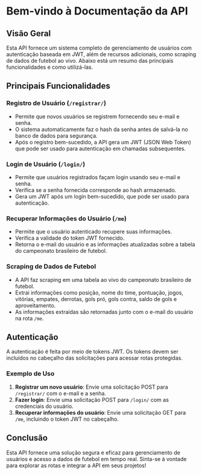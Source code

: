 # Bem-vindo à Documentação da API

## Visão Geral
Esta API fornece um sistema completo de gerenciamento de usuários com autenticação baseada em JWT, além de recursos adicionais, como scraping de dados de futebol ao vivo. Abaixo está um resumo das principais funcionalidades e como utilizá-las.

## Principais Funcionalidades

### Registro de Usuário (`/registrar/`)
- Permite que novos usuários se registrem fornecendo seu e-mail e senha.
- O sistema automaticamente faz o hash da senha antes de salvá-la no banco de dados para segurança.
- Após o registro bem-sucedido, a API gera um JWT (JSON Web Token) que pode ser usado para autenticação em chamadas subsequentes.

### Login de Usuário (`/login/`)
- Permite que usuários registrados façam login usando seu e-mail e senha.
- Verifica se a senha fornecida corresponde ao hash armazenado.
- Gera um JWT após um login bem-sucedido, que pode ser usado para autenticação.

### Recuperar Informações do Usuário (`/me`)
- Permite que o usuário autenticado recupere suas informações.
- Verifica a validade do token JWT fornecido.
- Retorna o e-mail do usuário e as informações atualizadas sobre a tabela do campeonato brasileiro de futebol.

### Scraping de Dados de Futebol
- A API faz scraping em uma tabela ao vivo do campeonato brasileiro de futebol.
- Extrai informações como posição, nome do time, pontuação, jogos, vitórias, empates, derrotas, gols pró, gols contra, saldo de gols e aproveitamento.
- As informações extraídas são retornadas junto com o e-mail do usuário na rota `/me`.

## Autenticação
A autenticação é feita por meio de tokens JWT. Os tokens devem ser incluídos no cabeçalho das solicitações para acessar rotas protegidas.

### Exemplo de Uso
1. **Registrar um novo usuário**: Envie uma solicitação POST para `/registrar/` com o e-mail e a senha.
2. **Fazer login**: Envie uma solicitação POST para `/login/` com as credenciais do usuário.
3. **Recuperar informações do usuário**: Envie uma solicitação GET para `/me`, incluindo o token JWT no cabeçalho.

## Conclusão
Esta API fornece uma solução segura e eficaz para gerenciamento de usuários e acesso a dados de futebol em tempo real. Sinta-se à vontade para explorar as rotas e integrar a API em seus projetos!
